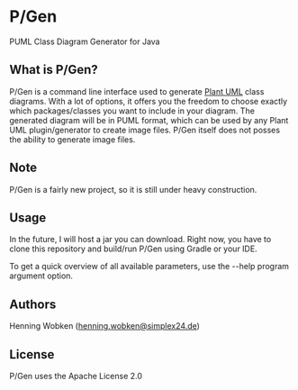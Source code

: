 # P/Gen
PUML Class Diagram Generator for Java

## What is P/Gen?

P/Gen is a command line interface used to generate [Plant UML](#http://plantuml.com/) class diagrams.
With a lot of options, it offers you the freedom to choose exactly which packages/classes you want to include in your diagram. 
The generated diagram will be in PUML format, which can be used by any Plant UML plugin/generator to create image files. 
P/Gen itself does not posses the ability to generate image files.

## Note

P/Gen is a fairly new project, so it is still under heavy construction.

## Usage

In the future, I will host a jar you can download. Right now, you have to clone this repository and build/run P/Gen using Gradle or your IDE.

To get a quick overview of all available parameters, use the --help program argument option.

## Authors

Henning Wobken ([henning.wobken@simplex24.de](#mailto:henning.wobken@simplex24.de))

## License

P/Gen uses the Apache License 2.0